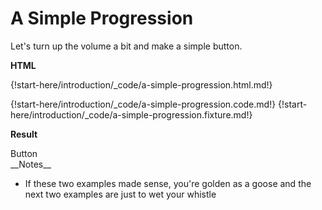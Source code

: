# A Simple Progression

Let's turn up the volume a bit and make a simple button.

__HTML__

{!start-here/introduction/_code/a-simple-progression.html.md!}

<div class="cf"></div>

{!start-here/introduction/_code/a-simple-progression.code.md!}
{!start-here/introduction/_code/a-simple-progression.fixture.md!}

<div class="cf"></div>

__Result__

<div class="blue-button">Button</div>

<div class="cf"></div>

<div data-space="50"></div>
__Notes__

+ If these two examples made sense, you're golden as a goose and the next two examples are just to wet your whistle

<div class="end"></div>
